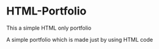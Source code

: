 # HTML-Portfolio
This a simple HTML only portfolio

A simple portfolio which is made just by using HTML code

